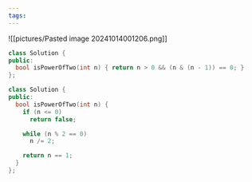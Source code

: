```yaml
---
tags:
---
```

![[pictures/Pasted image 20241014001206.png]]



```c++
class Solution {
public:
  bool isPowerOfTwo(int n) { return n > 0 && (n & (n - 1)) == 0; }
};
```

```c++
class Solution {
public:
  bool isPowerOfTwo(int n) {
    if (n <= 0)
      return false;

    while (n % 2 == 0)
      n /= 2;

    return n == 1;
  }
};
```